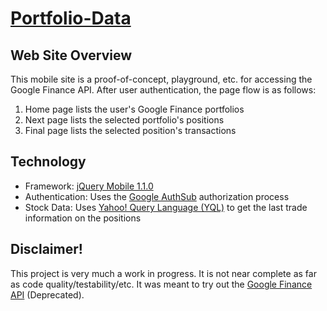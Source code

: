 [Portfolio-Data](http://derekdg.com/Portfolio-Data/index.html)
================



Web Site Overview
--------------------

This mobile site is a proof-of-concept, playground, etc. for accessing the Google Finance API. After user authentication, the page flow is as follows:

1. Home page lists the user's Google Finance portfolios
2. Next page lists the selected portfolio's positions
3. Final page lists the selected position's transactions

Technology
--------------------

- Framework: [jQuery Mobile 1.1.0](http://jquerymobile.com/blog/2012/04/13/announcing-jquery-mobile-1-1-0/)
- Authentication: Uses the [Google AuthSub](https://developers.google.com/accounts/docs/AuthSub) authorization process
- Stock Data: Uses [Yahoo! Query Language (YQL)](http://developer.yahoo.com/yql/) to get the last trade information on the positions


Disclaimer!
--------------------

This project is very much a work in progress. It is not near complete as far as code quality/testability/etc. It was meant to try out the [Google Finance API](https://developers.google.com/finance/) (Deprecated).